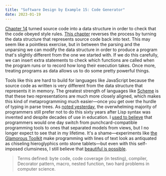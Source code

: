 ```yaml
---
title: "Software Design by Example 15: Code Generator"
date: 2023-01-19
---
```


[Chapter 14][sdxjs_checker] turned source code into a data structure
in order to check that the code obeyed style rules.
[This chapter][sdxjs_generator] reverses the process
by turning the data structure that represents source code back into text.
This may seem like a pointless exercise,
but in between the parsing and the unparsing
we can modify the data structure
in order to produce a program that's slightly different from the one we started with.
If we do this carefully,
we can insert extra statements to check which functions are called when the program runs
or to record how long their execution takes.
Once more,
treating programs as data allows us to do some pretty powerful things.

Tools like this are hard to build for languages like JavaScript
because the source code as written is very different from
the data structure that represents it in memory.
The greatest strength of languages like [Scheme][scheme] is that
these two representations are much more closely aligned,
which makes this kind of metaprogramming much easier—once you get over the hurdle
of typing in parse trees.
As [noted yesterday][sdxjs_checker],
the overwhelming majority of programmers still prefer not to do this
sixty years after Lisp syntax was invented and despite decades of use in education.
I [used to believe][extensible] that programmers would one day switch from
punchcard-compatible programming tools to ones that separated models from views,
but I no longer expect to see that in my lifetime.
It's a shame—experiments like [the Glamorous Toolkit][glamorous]
make programming with lines of text look as antiquated as chiseling hieroglyphics onto stone tablets—but
even with this self-imposed clumsiness,
I still believe that [beautiful is possible][bicycle].

> Terms defined: byte code, code coverage (in testing), compiler, Decorator pattern, macro, nested function, two hard problems in computer science.

[bicycle]: @root/2017/12/17/consider-the-bicycle/
[extensible]: https://queue.acm.org/detail.cfm?id=1039534
[glamorous]: https://gtoolkit.com/
[scheme]: https://en.wikipedia.org/wiki/Scheme_(programming_language)
[sdxjs]: @root/sdxjs/
[sdxjs_checker]: @root/sdxjs/style-checker/
[sdxjs_generator]: @root/sdxjs/code-generator/
